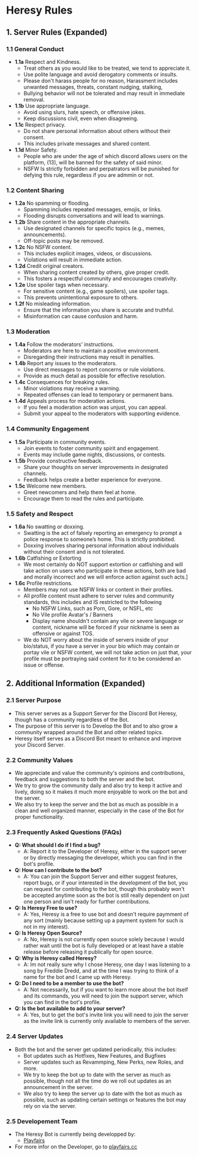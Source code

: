 # Heresy Rules

## 1. Server Rules (Expanded)

### 1.1 General Conduct
- **1.1a** Respect and Kindness.
  - Treat others as you would like to be treated, we tend to appreciate it.
  - Use polite language and avoid derogatory comments or insults.
  - Please don't harass people for no reason, Harassment includes unwanted messages, threats, constant nudging, stalking, 
  - Bullying behavior will not be tolerated and may result in immediate removal.
- **1.1b** Use appropriate language.
  - Avoid using slurs, hate speech, or offensive jokes.
  - Keep discussions civil, even when disagreeing.
- **1.1c** Respect privacy.
  - Do not share personal information about others without their consent.
  - This includes private messages and shared content.
- **1.1d** Minor Safety.
  - People who are under the age of which discord allows users on the platform, (13), will be banned for the safety of said minor.
  - NSFW Is strictly forbidden and perpatrators will be punished for defying this rule, regardless if you are admmin or not.

### 1.2 Content Sharing
- **1.2a** No spamming or flooding.
  - Spamming includes repeated messages, emojis, or links.
  - Flooding disrupts conversations and will lead to warnings.
- **1.2b** Share content in the appropriate channels.
  - Use designated channels for specific topics (e.g., memes, announcements).
  - Off-topic posts may be removed.
- **1.2c** No NSFW content.
  - This includes explicit images, videos, or discussions.
  - Violations will result in immediate action.
- **1.2d** Credit original creators.
  - When sharing content created by others, give proper credit.
  - This fosters a respectful community and encourages creativity.
- **1.2e** Use spoiler tags when necessary.
  - For sensitive content (e.g., game spoilers), use spoiler tags.
  - This prevents unintentional exposure to others.
- **1.2f** No misleading information.
  - Ensure that the information you share is accurate and truthful.
  - Misinformation can cause confusion and harm.
 
### 1.3 Moderation
- **1.4a** Follow the moderators' instructions.
  - Moderators are here to maintain a positive environment.
  - Disregarding their instructions may result in penalties.
- **1.4b** Report any issues to the moderators.
  - Use direct messages to report concerns or rule violations.
  - Provide as much detail as possible for effective resolution.
- **1.4c** Consequences for breaking rules.
  - Minor violations may receive a warning.
  - Repeated offenses can lead to temporary or permanent bans.
- **1.4d** Appeals process for moderation actions.
  - If you feel a moderation action was unjust, you can appeal.
  - Submit your appeal to the moderators with supporting evidence.

### 1.4 Community Engagement
- **1.5a** Participate in community events.
  - Join events to foster community spirit and engagement.
  - Events may include game nights, discussions, or contests.
- **1.5b** Provide constructive feedback.
  - Share your thoughts on server improvements in designated channels.
  - Feedback helps create a better experience for everyone.
- **1.5c** Welcome new members.
  - Greet newcomers and help them feel at home.
  - Encourage them to read the rules and participate.

### 1.5 Safety and Respect
- **1.6a** No swatting or doxxing.
  - Swatting is the act of falsely reporting an emergency to prompt a police response to someone’s home. This is strictly prohibited.
  - Doxxing involves sharing personal information about individuals without their consent and is not tolerated.
- **1.6b** Catfishing or Extorting
  - We most certainly do NOT support extortion or catfishing and will take action on users who participate in these actions, both are bad and morally incorrect and we will enforce action against such acts.]
- **1.6c** Profile restrictions.
  - Members may not use NSFW links or content in their profiles.
  - All profile content must adhere to server rules and community standards, this includes and IS restricted to the following
    - No NSFW Links, such as Porn, Gore, or NSFL, etc
    - No Vile profile Avatar's / Banners
    - Display name shouldn't contain any vile or severe language or content, nickname will be forced if your nickname is seen as offensive or against TOS.
  - We do NOT worry about the inside of servers inside of your bio/status, if you have a server in your bio which may contain or portay vile or NSFW content, we will not take action on just that, your profile must be portraying said content for it to be considered an issue or offense.

## 2. Additional Information (Expanded)

### 2.1 Server Purpose
- This server serves as a Support Server for the Discord Bot Heresy, though has a community regardless of the Bot.
- The purpose of this server is to Develop the Bot and to also grow a community wrapped around the Bot and other related topics.
- Heresy itself serves as a Discord Bot meant to enhance and improve your Discord Server.

### 2.2 Community Values
- We appreciate and value the community's opinions and contributions, feedback and suggestions to both the server and the bot.
- We try to grow the community daily and also try to keep it active and lively, doing so it makes it much more enjoyable to work on the bot and the server.
- We also try to keep the server and the bot as much as possible in a clean and well organized manner, especially in the case of the Bot for proper functionality.

### 2.3 Frequently Asked Questions (FAQs)
- **Q: What should I do if I find a bug?**
  - A: Report it to the Developer of Heresy, either in the support server or by directly messaging the developer, which you can find in the bot's profile.
- **Q: How can I contribute to the bot?**
  - A: You can join the Support Server and either suggest features, report bugs, or if your interested in the development of the bot, you can request for contributing to the bot, though this probably won't be accepted anytime soon as the bot is still really dependent on just one person and isn't ready for further contributions.
- **Q: Is Heresy Free to use?**
  - A: Yes, Heresy is a free to use bot and doesn't require paymment of any sort (mainly because setting up a payment system for such is not in my interest).
- **Q: Is Heresy Open Source?**
  - A: No, Heresy is not currently open source solely because I would rather wait until the bot is fully developed or at least have a stable release before releasing it publically for open source.
- **Q: Why is Heresy called Heresy?**
  - A: Im not really sure why I chose Heresy, one day I was listening to a song by Freddie Dredd, and at the time I was trying to think of a name for the bot and I came up with Heresy.
- **Q: Do I need to be a member to use the bot?**
  - A: Not necessarily, but if you want to learn more about the bot itself and its commands, you will need to join the support server, which you can find in the bot's profile.
- **Q: Is the bot available to add to your server?**
  - A: Yes, but to get the bot's invite link you will need to join the server as the invite link is currently only available to members of the server.

### 2.4 Server Updates
- Both the bot and the server get updated periodically, this includes:
  - Bot updates such as Hotfixes, New Features, and Bugfixes
  - Server updates such as Revammping, New Perks, new Roles, and more.
  - We try to keep the bot up to date with the server as much as possible, though not all the time do we roll out updates as an announcement in the server.
  - We also try to keep the server up to date with the bot as much as possible, such as updating certain settings or features the bot may rely on via the server.

### 2.5 Developement Team
- The Heresy Bot is currently being developped by:
  - [Playfairs](https://github.com/Playfairs)
- For more infor on the Developer, go to [playfairs.cc](https://playfairs.cc)
